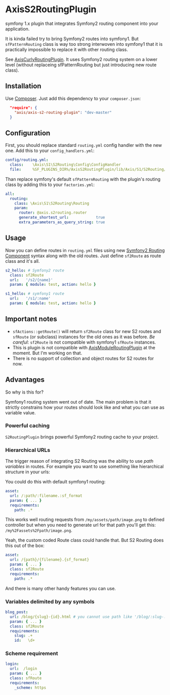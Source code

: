 AxisS2RoutingPlugin
===================

symfony 1.x plugin that integrates Symfony2 routing component into your application.

It is kinda failed try to bring Symfony2 routes into symfony1. But `sfPatternRouting` class is 
way too strong interwoven into symfony1 that it is practically impossible to replace it with other
routing class. 

See [AxisCurlyRoutingPlugin](https://github.com/e1himself/axis-curly-routing-plugin). It uses Symfony2 routing system
on a lower level (without replaceing sfPatternRouting but just introducing new route class).


Installation
------------

Use [Composer](http://getcomposer.org/). Just add this dependency to your `composer.json`:

```json
  "require": {
    "axis/axis-s2-routing-plugin": "dev-master"
  }
```

Configuration
-------------

First, you should replace standard `routing.yml` config handler with the new one.
Add this to your `config_handlers.yml`:

```yaml
config/routing.yml:
  class:    \Axis\S1\S2Routing\Config\ConfigHandler
  file:     %SF_PLUGINS_DIR%/AxisS2RoutingPlugin/lib/Axis/S1/S2Routing/Config/ConfigHandler.php
```

Than replace symfony's default `sfPatternRouting` with the plugin's routing class
by adding this to your `factories.yml`:

```yaml
all:
  routing:
    class: \Axis\S1\S2Routing\Routing
    param:
      router: @axis.s2routing.router
      generate_shortest_url:            true
      extra_parameters_as_query_string: true
```

Usage
-----

Now you can define routes in `routing.yml` files
using new [Symfony2 Routing Component](https://github.com/symfony/Routing) syntax
along with the old routes. Just define `sf2Route` as route class and it's all.

```yaml
s2_hello: # Symfony2 route
  class: sf2Route
  url:   '/s2/{name}'
  param: { module: test, action: hello }

s1_hello: # symfony1 route
  url:   '/s1/:name'
  param: { module: test, action: hello }
```

Important notes
---------------

* `sfActions::getRoute()` will return `sf2Route` class for new S2 routes
  and `sfRoute` (or subclass) instances for the old ones as it was before.
  *Be careful*: `sf2Route` is not compatible with symfony1 `sfRoute` instances.
* This is plugin is not compatible with
  [AxisModuleRoutingPlugin](https://github.com/e1himself/axis-module-routing-plugin)
  at the moment.     But I'm working on that.
* There is no support of collection and object routes for S2 routes for now.

Advantages
----------

So why is this for?

Symfony1 routing system went out of date. The main problem is that it strictly constrains
how your routes should look like and what you can use as variable value.

### Powerful caching

`S2RoutingPlugin` brings powerful Symfony2 routing cache to your project.

### Hierarchical URLs

The trigger reason of integrating S2 Routing was the ability to use *path variables* in routes.
For example you want to use something like hierarchical structure in your urls:

You could do this with default symfony1 routing:
```yaml
asset:
  url: /:path/:filename.:sf_format
  param: { ... }
  requirements:
    path: .*
```

This works well routing requests from `/my/assets/path/image.png` to defined controller
but when you need to generate url for that path you'll get this: `/my%2Fassets%2Fpath/image.png`.

Yeah, the custom coded Route class could handle that. But S2 Routing does this out of the box:
```yaml
asset:
  url: /{path}/{filename}.{sf_format}
  param: { ... }
  class: sf2Route
  requirements:
    path: .*
```
And there is many other handy features you can use.

### Variables delimited by any symbols

```yaml
blog_post:
  url: /blog/{slug}-{id}.html # you cannot use path like '/blog/:slug-:id.html' using symfony1 routing
  param: { ... }
  class: sf2Route
  requirements:
    slug: .+
    id:   \d+
```

### Scheme requirement

```yaml
login:
  url:  /login
  param: { ... }
  class: sfRoute
  requirements:
    _scheme: https
```
